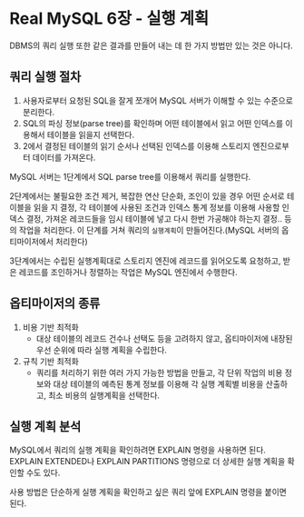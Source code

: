 # Real MySQL 6장 - 실행 계획

DBMS의 쿼리 실행 또한 같은 결과를 만들어 내는 데 한 가지 방법만 있는 것은 아니다.

## 쿼리 실행 절차

1. 사용자로부터 요청된 SQL을 잘게 쪼개어 MySQL 서버가 이해할 수 있는 수준으로 분리한다.
2. SQL의 파싱 정보(parse tree)를 확인하며 어떤 테이블에서 읽고 어떤 인덱스를 이용해서 테이블을 읽을지 선택한다.
3. 2에서 결정된 테이블의 읽기 순서나 선택된 인덱스를 이용해 스토리지 엔진으로부터 데이터를 가져온다.

MySQL 서버는 1단계에서 SQL parse tree를 이용해서 쿼리를 실행한다.

2단계에서는 불필요한 조건 제거, 복잡한 연산 단순화, 조인이 있을 경우 어떤 순서로 테이블을 읽을 지 결정, 각 테이블에 사용된 조건과 인덱스 통계 정보를 이용해 사용할 인덱스 결정, 가져온 레코드들을 임시 테이블에 넣고 다시 한번 가공해야 하는지 결정.. 등의 작업을 처리한다. 이 단계를 거쳐 쿼리의 `실행계획`이 만들어진다.(MySQL 서버의 옵티마이저에서 처리한다)

3단계에서는 수립된 실행계획대로 스토리지 엔진에 레코드를 읽어오도록 요청하고, 받은 레코드를 조인하거나 정렬하는 작업은 MySQL 엔진에서 수행한다.

## 옵티마이저의 종류

1. 비용 기반 최적화
    - 대상 테이블의 레코드 건수나 선택도 등을 고려하지 않고, 옵티마이저에 내장된 우선 순위에 따라 실행 계획을 수립한다.
2. 규칙 기반 최적화
    - 쿼리를 처리하기 위한 여러 가지 가능한 방법을 만들고, 각 단위 작업의 비용 정보와 대상 테이블의 예측된 통계 정보를 이용해 각 실행 계획별 비용을 산출하고, 최소 비용의 실행계획을 선택한다.

## 실행 계획 분석

MySQL에서 쿼리의 실행 계획을 확인하려면 EXPLAIN 명령을 사용하면 된다. EXPLAIN EXTENDED나 EXPLAIN PARTITIONS 명령으로 더 상세한 실행 계획을 확인할 수도 있다.

사용 방법은 단순하게 실행 계획을 확인하고 싶은 쿼리 앞에 EXPLAIN 명령을 붙이면 된다.
